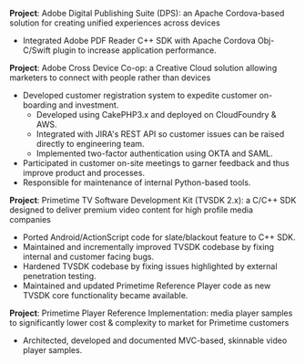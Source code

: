 **Project**: Adobe Digital Publishing Suite (DPS): an Apache Cordova-based solution for creating unified experiences across devices
* Integrated Adobe PDF Reader C++ SDK with Apache Cordova Obj-C/Swift plugin to increase application performance.

**Project**: Adobe Cross Device Co-op: a Creative Cloud solution allowing marketers to connect with people rather than devices
* Developed customer registration system to expedite customer on-boarding and investment.
  * Developed using CakePHP3.x and deployed on CloudFoundry & AWS.
  * Integrated with JIRA's REST API so customer issues can be raised directly to engineering team.
  * Implemented two-factor authentication using OKTA and SAML.
* Participated in customer on-site meetings to garner feedback and thus improve product and processes.
* Responsible for maintenance of internal Python-based tools.

**Project**: Primetime TV Software Development Kit (TVSDK 2.x): a C/C++ SDK designed to deliver premium video content for high profile media companies
* Ported Android/ActionScript code for slate/blackout feature to C++ SDK.
* Maintained and incrementally improved TVSDK codebase by fixing internal and customer facing bugs.
* Hardened TVSDK codebase by fixing issues highlighted by external penetration testing.
* Maintained and updated Primetime Reference Player code as new TVSDK core functionality became available.

**Project**: Primetime Player Reference Implementation: media player samples to significantly lower cost & complexity to market for Primetime customers
* Architected, developed and documented MVC-based, skinnable video player samples.